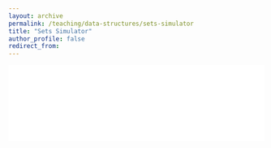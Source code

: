 ```yaml
---
layout: archive
permalink: /teaching/data-structures/sets-simulator
title: "Sets Simulator"
author_profile: false
redirect_from: 
---
```


<iframe id="dynamic-iframe" src="../../../files/data_structures/slides/Bolum_12_Sets.html" width="100%" style="border: none;"></iframe>

<script>
  const iframe = document.getElementById('dynamic-iframe');
  iframe.onload = () => {
    iframe.style.height = iframe.contentWindow.document.body.scrollHeight + 'px';
  };
</script>

